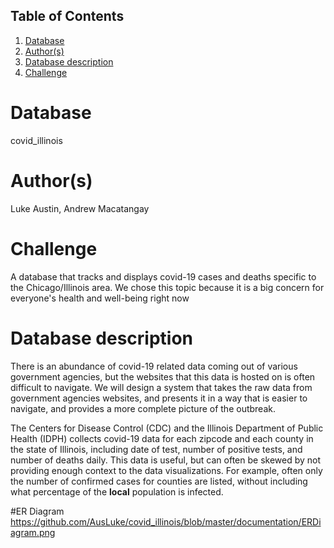 ## Table of Contents
1. [Database](#database)
1. [Author(s)](#author)
1. [Database description](#description)
1. [Challenge](#challenge)

# Database
covid_illinois

# Author(s)
Luke Austin,
Andrew Macatangay

# Challenge
A database that tracks and displays covid-19 cases and deaths specific to the Chicago/Illinois area.
We chose this topic because it is a big concern for everyone's health and well-being right now

# Database description
There is an abundance of covid-19 related data coming out of various government agencies, 
but the websites that this data is hosted on is often difficult to navigate. 
We will design a system that takes the raw data from government agencies websites, 
and presents it in a way that is easier to navigate, and provides a more complete picture of the outbreak.

The Centers for Disease Control (CDC) and the Illinois Department of Public Health (IDPH) collects covid-19 
data for each zipcode and each county in the state of Illinois, including date of test, number of positive tests, 
and number of deaths daily. This data is useful, but can often be skewed by not providing enough context to the data visualizations. 
For example, often only the number of confirmed cases for counties are listed, without including what percentage of the **local** 
population is infected.

#ER Diagram 
https://github.com/AusLuke/covid_illinois/blob/master/documentation/ERDiagram.png
